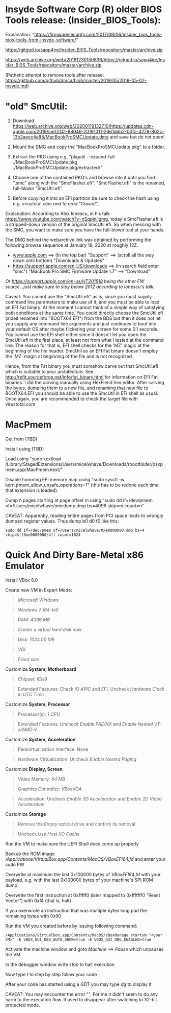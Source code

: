 # Insyde Software Corp (R) older BIOS Tools release: (Insider_BIOS_Tools):
Explanation: "https://firmwaresecurity.com/2017/09/06/insider_bios_tools-bios-tools-from-insyde-software/"

https://gitgud.io/sapp4ire/lnsider_Bl0S_TooIs/repository/master/archive.zip

https://web.archive.org/web/20191230150836/https://gitgud.io/sapp4ire/lnsider_Bl0S_TooIs/repository/master/archive.zip

(Pathetic attempt to remove tools after release: https://github.com/github/dmca/blob/master/2019/05/2019-05-02-Insyde.md)

# "old" SmcUtil:

1. Download https://web.archive.org/web/20200119132710/https://updates.cdn-apple.com/2019/cert/041-88046-20191011-2661ddb2-00fc-4279-862c-13b2aeec4a88/MacBookProSMCUpdate.dmg and save but do not open!

2. Mount the DMG and copy the "MacBookProSMCUpdate.pkg" to a folder.

3. Extract the PKG using e.g. "pkgutil --expand-full ./MacBookProSMCUpdate.pkg ./MacBookProSMCUpdate.pkg/extracted/"

4. Choose one of the contained PKG's and browse into it until you find "<some-thing>.smc" along with the "SmcFlasher.efi". "SmcFlasher.efi" is the renamed, full-blown "SmcUtil.efi".
  
5. Before copying it into an EFI partition be sure to check the hash using e.g. virustotal.com _and to read "Caveat"_.

Explanation: According to Alex Ionescu, in his talk https://www.youtube.com/watch?v=nSqpinjjgmg, today's SmcFlasher.efi is a stripped-down version of the original SmcUtil.efi. So when messing with the SMC, you want to make sure you have the full-blown tool at your hands.

The DMG behind the webarchive link was obtained by performing the following browse sequence at January 19, 2020 at roughly 12Z.

- www.apple.com ==> (In the top bar) "Support" ==> (scroll all the way down until bottom) "Downloads & Updates"
- https://support.apple.com/en_US/downloads ==> (in search field enter "smc") "MacBook Pro SMC Firmware Update 1.7" ==> "Download"

_Or https://support.apple.com/en-us/HT201518 being the other FW source...just make sure to stay below 2012 according to Ionescu's talk._

Caveat: You cannot use the "SmcUtil.efi" as is, since you must supply command line parameters to make use of it, and you must be able to load an EFI Fat binary. At the moment I cannot think of a simple way of satisfying both conditions at the same time. You could directly choose the SmcUtil.efi (albeit renamed into "BOOTX64.EFI") from the BDS but then it does not let you supply any command line arguments and just continues to boot into your default OS after maybe flickering your screen for some 0.1 seconds. You cannot use the EFI shell either since it doesn't let you open the SmcUtil.efi in the first place, at least not from what I tested at the command line. The reason for that is, EFI shell checks for the 'MZ' magic at the beginning of the file header. SmcUtil as an EFI Fat binary doesn't employ the 'MZ' magic at beginning of the file and is not recognized.

Hence, from the Fat binary you must somehow carve out that SmcUtil.efi which is suitable to your architecture. See http://refit.sourceforge.net/info/fat_binary.html for information on EFI Fat binaries. I did the carving manually using HexFiend hex editor. After carving the bytes, dumping them to a new file, and renaming that new file to BOOTX64.EFI you should be able to use the SmcUtil in EFI shell as usual. Once again, you are recommended to check the target file with virustotal.com.

# MacPmem
Get from (TBD)

Install using (TBD)

Load using "sudo kextload /Library/StagedExtensions/Users/micelwhave/Downloads/roootfolder/osxpmem.app/MacPmem.kext/"

Disable honoring EFI memory map using "sudo sysctl -w kern.pmem_allow_unsafe_operations=1" (this has to be redone each time that extension is loaded).

Dump n pages starting at page offset m using "sudo dd if=/dev/pmem of=/Users/micelwhave/minidump.dmp bs=4096 skip=m count=n"

CAVEAT: Apparently, reading entire pages from PCI space leads to wrongly dumped register values. Thus dump b0 d0 f0 like this:
```
sudo dd if=/dev/pmem of=/Users/micelwhave/0xe0000000.dmp bs=4 skip=$((0xe0000000/4)) count=1024
```

# Quick And Dirty Bare-Metal x86 Emulator
Install VBox 6.0

Create new VM in Expert Mode:

> *Microsoft Windows*

> *Windows 7 (64-bit)*

> RAM: *4096 MB*

> *Create a virtual hard disk now*

> Disk: *1024.00 MB*

> *VDI*

> *Fixed size*

Customize **System**, **Motherboard**

> Chipset: *ICH9*

> Extended Features: Check *IO APIC* and *EFI*, Uncheck *Hardware Clock in UTC Time*

Customize **System**, **Processor**

> Processor(s): *1 CPU*

> Extended Features: Uncheck *Enable PAE/NX* and *Enable Nested VT-x/AMD-V*

Customize **System**, **Acceleration**

> Paravirtualization Interface: None

> Hardware Virtualization: Uncheck *Enable Nested Paging*

Customize **Display, Screen**

> Video Memory: *64 MB*

> Graphics Controller: *VBoxVGA*

> Acceleration: Uncheck *Enable 3D Acceleration* and *Enable 2D Video Acceleration*

Customize **Storage**

> Remove the *Empty* optical drive and confirm its removal

> Uncheck *Use Host I/O Cache*

Run the VM to make sure the UEFI Shell does come up properly

Backup the ROM image */Applications/VirtualBox.app/Contents/MacOS/VBoxEFI64.fd* and enter your sudo PW

Overwrite at maximum the last 0x100000 bytes of *VBoxEFI64.fd* with your payload, e.g. with the last 0x100000 bytes of your machine's SPI ROM dump

Overwrite the first instruction at 0x1ffff0 (later mapped to 0xfffffff0 "Reset Vector") with 0xf4 (that is, halt)

If you overwrote an instruction that was multiple bytes long pad the remaining bytes with 0x90

Run the VM you created before by issuing following command:

```
/Applications/VirtualBox.app/Contents/MacOS/VBoxManage startvm "<your VM>" -E VBOX_GUI_DBG_AUTO_SHOW=true -E VBOX_GUI_DBG_ENABLED=true
```
Activate the machine window and goto *Machine* ==> *Pause* which unpauses the VM

In the debugger window write *stop* to halt execution

Now type *t* to step by step follow your code

After your code has started using a GDT you may type *dg* to display it

CAVEAT: You may encounter the error "". For me it didn't seem to do any harm to the execution flow. It used to disappear after switching to 32-bit protected mode.
